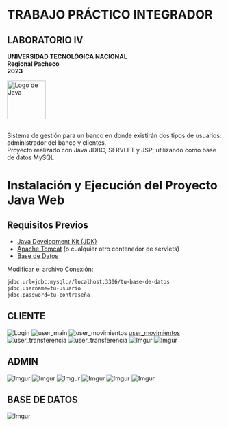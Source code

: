 # TRABAJO PRÁCTICO INTEGRADOR  
## LABORATORIO IV

**UNIVERSIDAD TECNOLÓGICA NACIONAL** </br>
**Regional Pacheco** </br>
**2023** </br>

<img src="https://external-content.duckduckgo.com/iu/?u=https%3A%2F%2Fcdn.icon-icons.com%2Ficons2%2F2415%2FPNG%2F512%2Fjava_original_wordmark_logo_icon_146459.png&f=1&nofb=1&ipt=7bf3140d0254e1126c5bf88041b4028e5667eca4ff1bc1d589c5f3da2bca34ac&ipo=images" alt="Logo de Java" width="90" height="90">

##
Sistema de gestión para un banco en donde existirán dos tipos de usuarios: administrador del banco y clientes.
</br>
Proyecto realizado con Java JDBC, SERVLET y JSP; utilizando como base de datos MySQL

# Instalación y Ejecución del Proyecto Java Web

## Requisitos Previos

- [Java Development Kit (JDK)](https://www.oracle.com/java/technologies/javase-downloads.html)
- [Apache Tomcat](http://tomcat.apache.org/) (o cualquier otro contenedor de servlets)
- [Base de Datos](https://github.com/alefigure8/JAVA_LaboratorioIV/blob/main/TPINT_GRUPO_5_LAB4/BdProyectoBanco5_Entrega.sql)

Modificar el archivo Conexión:

```bash
jdbc.url=jdbc:mysql://localhost:3306/tu-base-de-datos
jdbc.username=tu-usuario
jdbc.password=tu-contraseña
```


## **CLIENTE**
![Login](https://i.imgur.com/yvcJ1SI.jpg "Login")
![user_main](https://i.imgur.com/nSpCkZg.jpg "user_main")
![user_movimientos](https://i.imgur.com/UearJHP.jpg "user_main")
[user_movimientos](https://i.imgur.com/fhrar3H.jpg)
![user_transferencia](https://i.imgur.com/4LhnEGf.jpg "user_main")
![user_transferencia](https://i.imgur.com/HD4F6YF.jpg "user_main")
![Imgur](https://i.imgur.com/90iVhWB.jpg)
![Imgur](https://i.imgur.com/AQEMEgS.jpg)
<br/>
## **ADMIN**
![Imgur](https://i.imgur.com/LzXMa6i.jpg)
![Imgur](https://i.imgur.com/JElVFds.jpg)
![Imgur](https://i.imgur.com/bYWzn6x.jpg)
![Imgur](https://i.imgur.com/NP1HphW.jpg)
![Imgur](https://i.imgur.com/elEVS0U.png)
![Imgur](https://i.imgur.com/4j3G0iT.jpg)

## **BASE DE DATOS**
![Imgur](https://i.imgur.com/RNenQHt.png)
